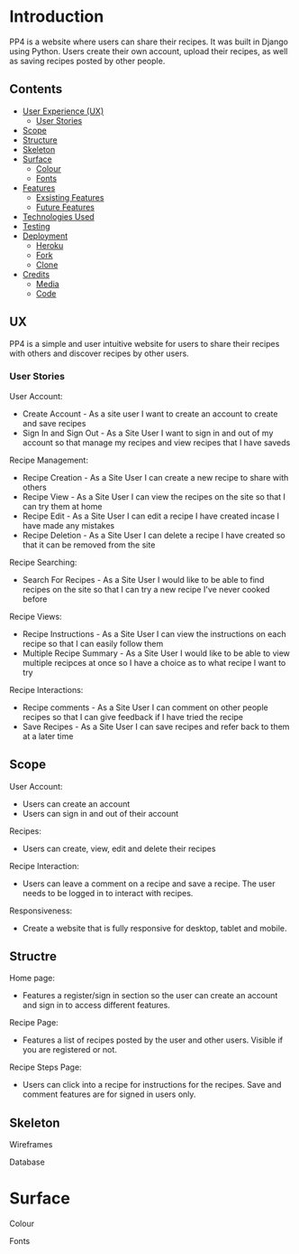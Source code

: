 # Introduction

PP4 is a website where users can share their recipes. It was built in Django using Python. Users create their own account, upload their recipes, as well as saving recipes posted by other people.

## Contents
* [User Experience (UX)](#UX)
    * [User Stories](#User-Stories)
* [Scope](#Scope)
* [Structure](#Structure)
* [Skeleton](#Skeleton)
* [Surface](#Surface)
    * [Colour](#Colour)
    * [Fonts](#Fonts)
* [Features](#Features)
    * [Exsisting Features](#Exsisting-Features)
    * [Future Features](#Future-Features)
* [Technologies Used](#Technologies-Used)
* [Testing](#Testing)
* [Deployment](#Deployment)
    * [Heroku](#Heroku)
    * [Fork](#Fork)
    * [Clone](#Clone)
* [Credits](#Credits)
    * [Media](#Media)
    * [Code](#Code)


## UX
PP4 is a simple and user intuitive website for users to share their recipes with others and discover recipes by other users. 

### User Stories 
User Account: 
* Create Account - As a site user I want to create an account to create and save recipes
* Sign In and Sign Out - As a Site User I want to sign in and out of my account so that manage my recipes and view recipes that I have saveds

Recipe Management:
* Recipe Creation - As a Site User I can create a new recipe to share with others
* Recipe View - As a Site User I can view the recipes on the site so that I can try them at home
* Recipe Edit - As a Site User I can edit a recipe I have created incase I have made any mistakes
* Recipe Deletion - As a Site User I can delete a recipe I have created so that it can be removed from the site

Recipe Searching:
* Search For Recipes - As a Site User I would like to be able to find recipes on the site so that I can try a new recipe I've never cooked before

Recipe Views:
* Recipe Instructions - As a Site User I can view the instructions on each recipe so that I can easily follow them
* Multiple Recipe Summary -  As a Site User I would like to be able to view multiple recipces at once so I have a choice as to what recipe I want to try

Recipe Interactions:
* Recipe comments - As a Site User I can comment on other people recipes so that I can give feedback if I have tried the recipe
* Save Recipes - As a Site User I can save recipes and refer back to them at a later time

## Scope
User Account:
* Users can create an account
* Users can sign in and out of their account

Recipes: 
* Users can create, view, edit and delete their recipes 

Recipe Interaction: 
* Users can leave a comment on a recipe and save a recipe. The user needs to be logged in to interact with recipes.

Responsiveness:
* Create a website that is fully responsive for desktop, tablet and mobile.

## Structre 
Home page:
* Features a register/sign in section so the user can create an account and sign in to access different features. 

Recipe Page:
* Features a list of recipes posted by the user and other users. Visible if you are registered or not.

Recipe Steps Page:
* Users can click into a recipe for instructions for the recipes. Save and comment features are for signed in users only.

## Skeleton
Wireframes

Database

# Surface
Colour 

Fonts 




